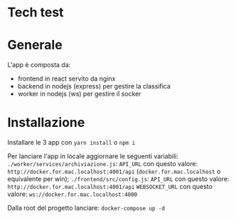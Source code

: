 # Tech test

# Generale

L'app è composta da:
- frontend in react servito da nginx
- backend in nodejs (express) per gestire la classifica
- worker in nodejs (ws) per gestire il socker

# Installazione

Installare le 3 app con `yarn install` o `npm i`

Per lanciare l'app in locale aggiornare le seguenti variabili:
`./worker/services/archiviazione.js`: `API_URL` con questo valore: `http://docker.for.mac.localhost:4001/api` (`docker.for.mac.localhost` o equivalente per win);
`./frontend/src/config.js`: `API_URL` con questo valore: `http://docker.for.mac.localhost:4001/api` `WEBSOCKET_URL` con questo valore: `ws://docker.for.mac.localhost:4000`

Dalla root del progetto lanciare:
`docker-compose up -d`
